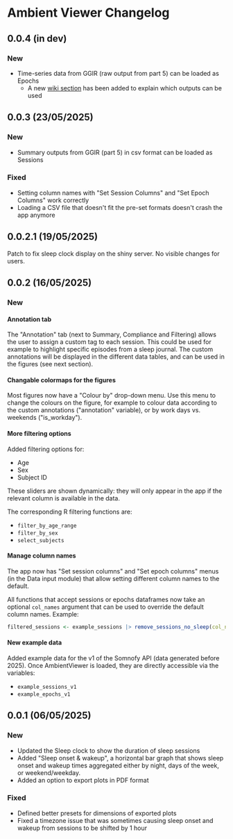 # Ambient Viewer Changelog

## 0.0.4 (in dev)

### New

- Time-series data from GGIR (raw output from part 5) can be loaded as Epochs
  - A new [wiki section](https://github.com/chronopsychiatry/AmbientViewer/wiki/Using-GGIR-data) has been added to explain which outputs can be used

## 0.0.3 (23/05/2025)

### New

- Summary outputs from GGIR (part 5) in csv format can be loaded as Sessions

### Fixed

- Setting column names with "Set Session Columns" and "Set Epoch Columns" work correctly
- Loading a CSV file that doesn't fit the pre-set formats doesn't crash the app anymore

## 0.0.2.1 (19/05/2025)

Patch to fix sleep clock display on the shiny server. No visible changes for users.

## 0.0.2 (16/05/2025)

### New

#### Annotation tab

The "Annotation" tab (next to Summary, Compliance and Filtering) allows the user to assign a custom tag to each session. This could be used for example to highlight specific episodes from a sleep journal. The custom annotations will be displayed in the different data tables, and can be used in the figures (see next section).

#### Changable colormaps for the figures

Most figures now have a "Colour by" drop-down menu. Use this menu to change the colours on the figure, for example to colour data according to the custom annotations ("annotation" variable), or by work days vs. weekends ("is_workday").

#### More filtering options

Added filtering options for:

- Age
- Sex
- Subject ID

These sliders are shown dynamically: they will only appear in the app if the relevant column is available in the data.

The corresponding R filtering functions are:

- `filter_by_age_range`
- `filter_by_sex`
- `select_subjects`

#### Manage column names

The app now has "Set session columns" and "Set epoch columns" menus (in the Data input module) that allow setting different column names to the default.

All functions that accept sessions or epochs dataframes now take an optional `col_names` argument that can be used to override the default column names. Example:

```r
filtered_sessions <- example_sessions |> remove_sessions_no_sleep(col_names = list(sleep_period = "time_asleep"))
```

#### New example data

Added example data for the v1 of the Somnofy API (data generated before 2025). Once AmbientViewer is loaded, they are directly accessible via the variables:

- `example_sessions_v1`
- `example_epochs_v1`

## 0.0.1 (06/05/2025)

### New

- Updated the Sleep clock to show the duration of sleep sessions
- Added "Sleep onset & wakeup", a horizontal bar graph that shows sleep onset and wakeup times aggregated either by night, days of the week, or weekend/weekday.
- Added an option to export plots in PDF format

### Fixed

- Defined better presets for dimensions of exported plots
- Fixed a timezone issue that was sometimes causing sleep onset and wakeup from sessions to be shifted by 1 hour
